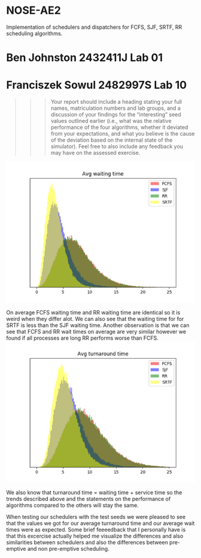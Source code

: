 # NOSE-AE2
Implementation of schedulers and dispatchers for FCFS, SJF, SRTF, RR scheduling algorithms.

# Ben Johnston 2432411J Lab 01
# Franciszek Sowul 2482997S Lab 10

>>> Your report should include a heading stating your full names, matriculation
numbers and lab groups, and a discussion of your findings for the “interesting” seed
values outlined earlier (i.e., what was the relative performance of the four algorithms,
whether it deviated from your expectations, and what you believe is the cause of the
deviation based on the internal state of the simulator). Feel free to also include any
feedback you may have on the assessed exercise.

![](avg_waiting_time.png)

On average FCFS waiting time and RR waiting time are identical so it is weird when they differ alot.
We can also see that the waiting time for for SRTF is less than the SJF waiting time.
Another observation is that we can see that FCFS and RR wait times on average are very similar however we found if all processes are long RR performs worse than FCFS.
![](avg_turnaround_time.png)

We also know that turnaround time = waiting time + service time so the trends described above and the statements on the performance of algorithms compared to the others will stay the same.


When testing our schedulers with the test seeds we were pleased to see that the values we got for our average turnaround time and our average wait times were as expected.
Some brief feeeedback that I personally have is that this excercise actually helped me visualize the differences and also similarities between schedulers and also the differences between pre-emptive and non pre-emptive scheduling.
